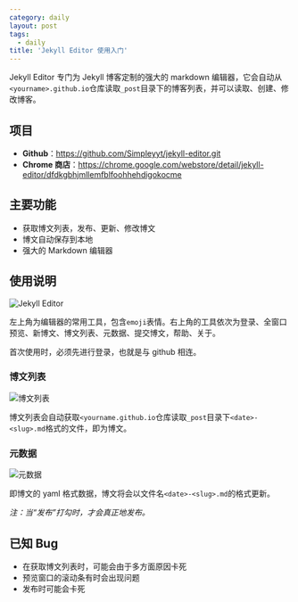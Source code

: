 ```yaml
---
category: daily
layout: post
tags:
  - daily
title: 'Jekyll Editor 使用入门'
---
```

Jekyll Editor 专门为 Jekyll 博客定制的强大的 markdown 编辑器，它会自动从`<yourname>.github.io`仓库读取`_post`目录下的博客列表，并可以读取、创建、修改博客。

<!--more-->

## 项目

 * **Github**：https://github.com/Simpleyyt/jekyll-editor.git
 * **Chrome 商店**：https://chrome.google.com/webstore/detail/jekyll-editor/dfdkgbhjmllemfblfoohhehdigokocme
 
## 主要功能

 * 获取博文列表，发布、更新、修改博文
 * 博文自动保存到本地
 * 强大的 Markdown 编辑器
 
## 使用说明

![Jekyll Editor](http://simpleyyt.qiniudn.com/15-10-11/10214115.jpg)

左上角为编辑器的常用工具，包含`emoji`表情。右上角的工具依次为登录、全窗口预览、新博文、博文列表、元数据、提交博文，帮助、关于。

首次使用时，必须先进行登录，也就是与 github 相连。

### 博文列表

![博文列表](http://simpleyyt.qiniudn.com/15-10-11/12709365.jpg)

博文列表会自动获取`<yourname.github.io`仓库读取`_post`目录下`<date>-<slug>.md`格式的文件，即为博文。

### 元数据

![元数据](http://simpleyyt.qiniudn.com/15-10-11/85340312.jpg)

即博文的 yaml 格式数据，博文将会以文件名`<date>-<slug>.md`的格式更新。

*注：当“发布”打勾时，才会真正地发布。*

## 已知 Bug

 * 在获取博文列表时，可能会由于多方面原因卡死
 * 预览窗口的滚动条有时会出现问题
 * 发布时可能会卡死